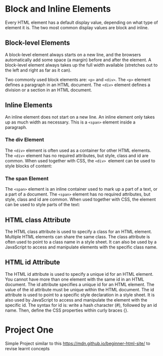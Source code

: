 # Block and Inline Elements

Every HTML element has a default display value, depending on what type of element it is.
The two most common display values are block and inline.

## Block-level Elements

A block-level element always starts on a new line, and the browsers automatically add some space (a margin) before and after the element.
A block-level element always takes up the full width available (stretches out to the left and right as far as it can).

Two commonly used block elements are: `<p>` and `<div>`.
The `<p>` element defines a paragraph in an HTML document.
The `<div>` element defines a division or a section in an HTML document.

## Inline Elements

An inline element does not start on a new line.
An inline element only takes up as much width as necessary.
This is a `<span>` element inside a paragraph.

### The div Element

The `<div>` element is often used as a container for other HTML elements.
The `<div>` element has no required attributes, but style, class and id are common.
When used together with CSS, the `<div> `element can be used to style blocks of content:

### The span Element

The `<span>` element is an inline container used to mark up a part of a text, or a part of a document.
The `<span>` element has no required attributes, but style, class and id are common.
When used together with CSS, the <span> element can be used to style parts of the text:

## HTML class Attribute

The HTML class attribute is used to specify a class for an HTML element.
Multiple HTML elements can share the same class.
The class attribute is often used to point to a class name in a style sheet. It can also be used by a JavaScript to access and manipulate elements with the specific class name.

## HTML id Attribute

The HTML id attribute is used to specify a unique id for an HTML element.
You cannot have more than one element with the same id in an HTML document.
The id attribute specifies a unique id for an HTML element. The value of the id attribute must be unique within the HTML document.
The id attribute is used to point to a specific style declaration in a style sheet. It is also used by JavaScript to access and manipulate the element with the specific id.
The syntax for id is: write a hash character (#), followed by an id name. Then, define the CSS properties within curly braces {}.

# Project One

Simple Project similar to this https://mdn.github.io/beginner-html-site/ to revise learnt concepts
